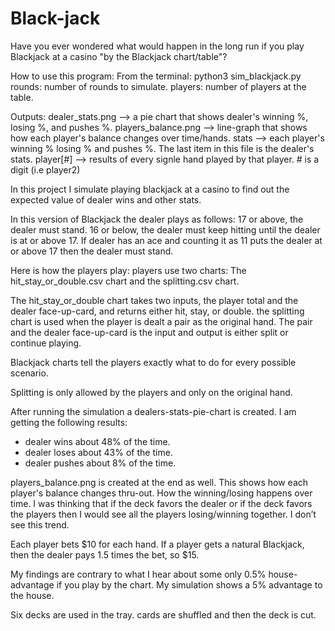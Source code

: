 # Black-jack
Have you ever wondered what would happen in the long run if you play Blackjack at a casino "by the Blackjack chart/table"?

How to use this program:
From the terminal: python3 sim_blackjack.py <rounds> <players>
  rounds: number of rounds to simulate.
  players: number of players at the table.

 Outputs:
  dealer_stats.png --> a pie chart that shows dealer's winning %, losing %, and pushes %.
  players_balance.png --> line-graph that shows how each player's balance changes over time/hands.
  stats --> each player's winning % losing % and pushes %. The last item in this file is the dealer's stats.
  player[#] --> results of every signle hand played by that player. # is a digit (i.e player2)
  
In this project I simulate playing blackjack at a casino to find out the expected value of dealer wins and other stats. 

In this version of Blackjack the dealer plays as follows:
  17 or above, the dealer must stand.
  16 or below, the dealer must keep hitting until the dealer is at or above 17.
  If dealer has an ace and counting it as 11 puts the dealer at or above 17 then the dealer must stand.
  
Here is how the players play:
  players use two charts: The hit_stay_or_double.csv chart and the splitting.csv chart.

  The hit_stay_or_double chart takes two inputs, the player total and the dealer face-up-card, and returns either hit, stay, or double.
  the splitting chart is used when the player is dealt a pair as the original hand. The pair and the dealer face-up-card is the input and output is either split    or continue playing.
  
Blackjack charts tell the players exactly what to do for every possible scenario.

Splitting is only allowed by the players and only on the original hand.

After running the simulation a dealers-stats-pie-chart is created. I am getting the following results:
- dealer wins about 48% of the time.
- dealer loses about 43% of the time.
- dealer pushes about 8% of the time.

players_balance.png is created at the end as well. This shows how each player's balance changes thru-out. How the winning/losing happens over time. I was thinking that if the deck favors the dealer or if the deck favors the players then I would see all the players losing/winning together. I don’t see this trend.

Each player bets $10 for each hand.
If a player gets a natural Blackjack, then the dealer pays 1.5 times the bet, so $15.

My findings are contrary to what I hear about some only 0.5% house-advantage if you play by the chart. My simulation shows a 5% advantage to the house. 

Six decks are used in the tray. cards are shuffled and then the deck is cut. 
